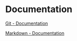 # Documentation 
[Git - Documentation](https://git-scm.com/doc)

[Markdown - Documentation](https://guides.github.com/features/mastering-markdown)
